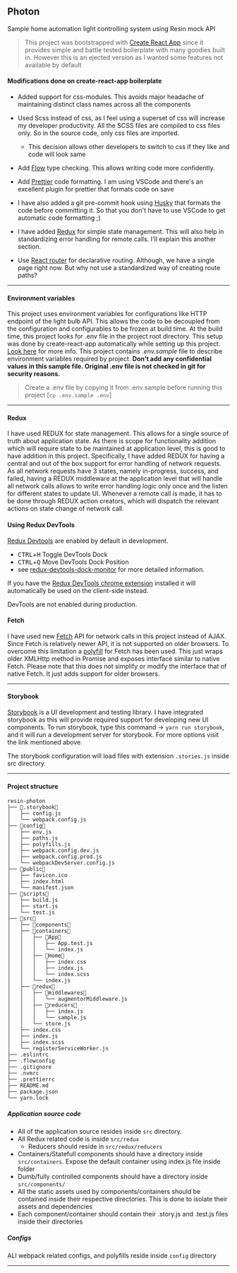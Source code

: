 ## Photon

Sample home automation light controlling system using Resin mock API

> This project was bootstrapped with [Create React App](https://github.com/facebookincubator/create-react-app)
> since it provides simple and battle tested boilerplate with many goodies built in. However this is an ejected version
> as I wanted some features not available by default

#### Modifications done on create-react-app boilerplate
* Added support for css-modules. This avoids major headache of maintaining distinct class names across all the components
* Used Scss instead of css, as I feel using a superset of css will increase my developer productivity. All the SCSS files are compiled to css files only. So in the source code, only css files are imported.
  * This decision allows other developers to switch to css if they like and code will look same

* Add [Flow](https://flow.org/) type checking. This allows writing code more confidently.
* Add [Prettier](https://github.com/prettier/prettier) code formatting. I am using VSCode and there's an excellent plugin for prettier that formats code on save
* I have also added a git pre-commit hook using [Husky](https://github.com/typicode/husky) that formats the code before committing it. So that you don't have to use VSCode to get automatic code formatting ;)
* I have added [Redux](https://redux.js.org/) for simple state management. This will also help in standardizing error handling for remote calls. I'll explain this another section.
* Use [React router](https://github.com/ReactTraining/react-router) for declarative routing. Although, we have a single page right now. But why not use a standardized way of creating route paths?

---

#### Environment variables
This project uses environment variables for configurations like HTTP endpoint of the light bulb API. This allows the code to be decoupled from the configuration and configurables to be frozen at build time.
At the build time, this project looks for .env file in the project root directory. This setup was done by create-react-app automatically while setting up this project. [Look here](https://github.com/facebook/create-react-app/blob/master/packages/react-scripts/template/README.md#adding-custom-environment-variables) for more info.
This project contains *.env.sample* file to describe environment variables required by project. **Don't add any confidential values in this sample file. Original .env file is not checked in git for security reasons.**
> Create a .env file by copying it from .env.sample before running this project  [`cp .env.sample .env`]

---

#### Redux
I have used REDUX for state management. This allows for a single source of truth about application state. As there is scope for functionality addition which will require state to be maintained at application level, this is good to have addition in this project.
Specifically, I have added REDUX for having a central and out of the box support for error handling of network requests. As all network requests have 3 states, namely in-progress, success, and failed, having a REDUX middleware at the application level that will handle all network calls allows to write error handling logic only once and the listen for different states to update UI.
Whenever a remote call is made, it has to be done through REDUX action creators, which will dispatch the relevant actions on state change of network call.

#### Using Redux DevTools

[Redux Devtools](https://github.com/gaearon/redux-devtools) are enabled by default in development.

- <kbd>CTRL</kbd>+<kbd>H</kbd> Toggle DevTools Dock
- <kbd>CTRL</kbd>+<kbd>Q</kbd> Move DevTools Dock Position
- see [redux-devtools-dock-monitor](https://github.com/gaearon/redux-devtools-dock-monitor) for more detailed information.

If you have the
[Redux DevTools chrome extension](https://chrome.google.com/webstore/detail/redux-devtools/lmhkpmbekcpmknklioeibfkpmmfibljd) installed it will automatically be used on the client-side instead.

DevTools are not enabled during production.

#### Fetch
I have used new [Fetch](https://developer.mozilla.org/en-US/docs/Web/API/Fetch_API) API for network calls in this project instead of AJAX. Since Fetch is relatively newer API, it is not supported on older browsers.
To overcome this limitation a [polyfill](https://www.npmjs.com/package/whatwg-fetch) for Fetch has been used. This just wraps older XMLHttp method in Promise and exposes interface similar to native Fetch.
Please note that this does not simplify or modify the interface that of native Fetch. It just adds support for older browsers.

---

#### Storybook
[Storybook](https://github.com/storybooks/storybook) is a UI development and testing library. I have integrated storybook as this will provide required support
for developing new UI components. To run storybook, type this command  -> `yarn run storybook`, and it will run a development server
for storybook. For more options visit the link mentioned above.

The storybook configuration will load files with extension `.stories.js` inside src directory.

---

#### Project structure
```
resin-photon
├── .storybook
│   ├── config.js
│   └── webpack.config.js
├── config
│   ├── env.js
│   ├── paths.js
│   ├── polyfills.js
│   ├── webpack.config.dev.js
│   ├── webpack.config.prod.js
│   └── webpackDevServer.config.js
├── public
│   ├── favicon.ico
│   ├── index.html
│   └── manifest.json
├── scripts
│   ├── build.js
│   ├── start.js
│   └── test.js
├── src
│   ├── components
│   ├── containers
│   │   ├── App
│   │   │   ├── App.test.js
│   │   │   └── index.js
│   │   ├── Home
│   │   │   ├── index.css
│   │   │   ├── index.js
│   │   │   └── index.scss
│   │   └── index.js
│   ├── redux
│   │   ├── middlewares
│   │   │   └── augmentorMiddleware.js
│   │   ├── reducers
│   │   │   ├── index.js
│   │   │   └── sample.js
│   │   └── store.js
│   ├── index.css
│   ├── index.js
│   ├── index.scss
│   └── registerServiceWorker.js
├── .eslintrc
├── .flowconfig
├── .gitignore
├── .nvmrc
├── .prettierrc
├── README.md
├── package.json
└── yarn.lock
```
##### Application source code
- All of the application source resides inside `src` directory.
- All Redux related code is inside `src/redux`
  - Reducers should reside in `src/redux/reducers`
- Containers/Statefull components should have a directory inside `src/containers`. Expose the default container using index.js file inside folder
- Dumb/fully controlled components should have a directory inside `src/components/`
- All the static assets used by components/containers should be contained inside their respective directories. This is done to isolate their assets and dependencies
- Each component/container should contain their .story.js and .test.js files inside their directories

##### Configs
ALl webpack related configs, and polyfills reside inside `config` directory

---